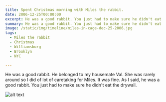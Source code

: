 ```yaml
---
title: Spent Christmas morning with Miles the rabbit.
date: 2006-12-25T00:00:00
excerpt: He was a good rabbit. You just had to make sure he didn't eat the drywall.
summary: He was a good rabbit. You just had to make sure he didn't eat the drywall.
image: /static/img/timeline/miles-in-cage-dec-25-2006.jpg
tags:
  - Miles the rabbit
  - Christmas
  - Williamsburg
  - Brooklyn
  - NYC

---
```


He was a good rabbit. He belonged to my housemate Val. She was rarely around so I did of lot of caretaking for Miles. It was fine. As I said, he was a good rabbit. You just had to make sure he didn't eat the drywall.

![alt text](/static/img/timeline/miles-in-cage-dec-25-2006.jpg)